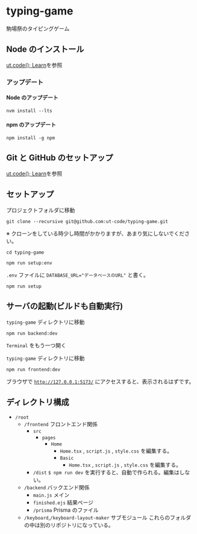 # typing-game

駒場祭のタイピングゲーム

## Node のインストール

[ut.code(); Learn](https://learn.utcode.net/docs/web-servers/node-js/)を参照

### アップデート

#### Node のアップデート

```shell
nvm install --lts
```

#### npm のアップデート

```shell
npm install -g npm
```

## Git と GitHub のセットアップ

[ut.code(); Learn](https://learn.utcode.net/docs/web-servers/git-github/)を参照

## セットアップ

プロジェクトフォルダに移動

```shell
git clone --recursive git@github.com:ut-code/typing-game.git
```

※ クローンをしている時少し時間がかかりますが、あまり気にしないでください。

```shell
cd typing-game
```

```shell
npm run setup:env
```

`.env` ファイルに `DATABASE_URL="データベースのURL"` と書く。

```shell
npm run setup
```

## サーバの起動(ビルドも自動実行)

`typing-game` ディレクトリに移動

```shell
npm run backend:dev
```

`Terminal` をもう一つ開く

`typing-game` ディレクトリに移動

```shell
npm run frontend:dev
```

ブラウザで [`http://127.0.0.1:5173/`](http://127.0.0.1:5173/) にアクセスすると、表示されるはずです。

## ディレクトリ構成

- `/root`
  - `/frontend` フロントエンド関係
    - `src`
      - `pages`
        - `Home`
          - `Home.tsx` , `script.js` , `style.css` を編集する。
          - `Basic`
            - `Home.tsx` , `script.js` , `style.css` を編集する。
    - `/dist` `$ npm run dev` を実行すると、自動で作られる。編集はしない。
  - `/backend` バックエンド関係
    - `main.js` メイン
    - `finished.ejs` 結果ページ
    - `/prisma` Prisma のファイル
  - `/keyboard`,`/keyboard-layout-maker` サブモジュール これらのフォルダの中は別のリポジトリになっている。
